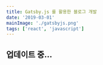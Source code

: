 ```yaml
---
title: Gatsby.js 를 활용한 블로그 개발
date: '2019-03-01'
mainImage: './gatsbyjs.png'
tags: ['react', 'javascript']
---
```


## 업데이트 중...
